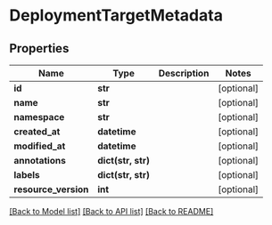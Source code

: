 # DeploymentTargetMetadata

## Properties
Name | Type | Description | Notes
------------ | ------------- | ------------- | -------------
**id** | **str** |  | [optional] 
**name** | **str** |  | [optional] 
**namespace** | **str** |  | [optional] 
**created_at** | **datetime** |  | [optional] 
**modified_at** | **datetime** |  | [optional] 
**annotations** | **dict(str, str)** |  | [optional] 
**labels** | **dict(str, str)** |  | [optional] 
**resource_version** | **int** |  | [optional] 

[[Back to Model list]](../README.md#documentation-for-models) [[Back to API list]](../README.md#documentation-for-api-endpoints) [[Back to README]](../README.md)


